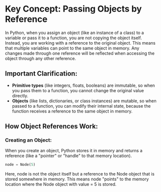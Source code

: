 # Key Concept: Passing Objects by Reference

In Python, when you assign an object (like an instance of a class) to a variable or pass it to a function, you are not copying the object itself. Instead, you are working with a reference to the original object. This means that multiple variables can point to the same object in memory. Any changes made through one reference will be reflected when accessing the object through any other reference.

## Important Clarification:
- **Primitive types** (like integers, floats, booleans) are immutable, so when you pass them to a function, you cannot change the original value directly.
- **Objects** (like lists, dictionaries, or class instances) are mutable, so when passed to a function, you can modify their internal state, because the function receives a reference to the same object in memory.

## How Object References Work:

### Creating an Object:
When you create an object, Python stores it in memory and returns a reference (like a "pointer" or "handle" to that memory location).

```python
node = Node(5)
```

Here, node is not the object itself but a reference to the Node object that is stored somewhere in memory. This means node "points" to the memory location where the Node object with value = 5 is stored.